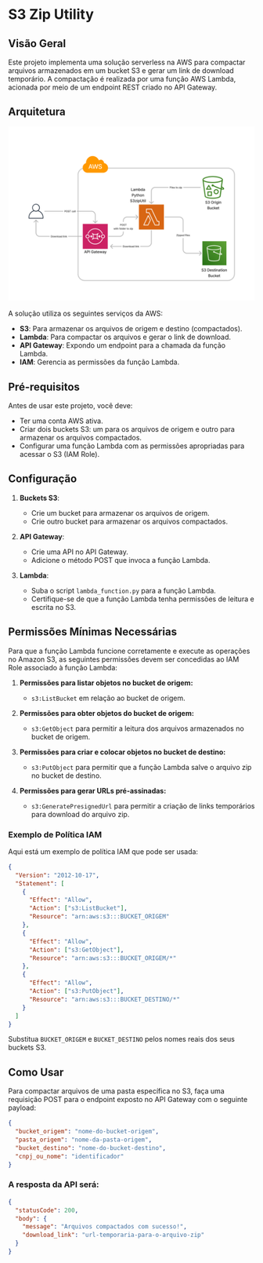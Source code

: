 # S3 Zip Utility

## Visão Geral

Este projeto implementa uma solução serverless na AWS para compactar arquivos armazenados em um bucket S3 e gerar um link de download temporário. A compactação é realizada por uma função AWS Lambda, acionada por meio de um endpoint REST criado no API Gateway.

## Arquitetura

![Arquitetura](architecture.png)

A solução utiliza os seguintes serviços da AWS:

- **S3**: Para armazenar os arquivos de origem e destino (compactados).
- **Lambda**: Para compactar os arquivos e gerar o link de download.
- **API Gateway**: Expondo um endpoint para a chamada da função Lambda.
- **IAM**: Gerencia as permissões da função Lambda.

## Pré-requisitos

Antes de usar este projeto, você deve:

- Ter uma conta AWS ativa.
- Criar dois buckets S3: um para os arquivos de origem e outro para armazenar os arquivos compactados.
- Configurar uma função Lambda com as permissões apropriadas para acessar o S3 (IAM Role).

## Configuração

1. **Buckets S3**:

   - Crie um bucket para armazenar os arquivos de origem.
   - Crie outro bucket para armazenar os arquivos compactados.

2. **API Gateway**:

   - Crie uma API no API Gateway.
   - Adicione o método POST que invoca a função Lambda.

3. **Lambda**:
   - Suba o script `lambda_function.py` para a função Lambda.
   - Certifique-se de que a função Lambda tenha permissões de leitura e escrita no S3.

## Permissões Mínimas Necessárias

Para que a função Lambda funcione corretamente e execute as operações no Amazon S3, as seguintes permissões devem ser concedidas ao IAM Role associado à função Lambda:

1. **Permissões para listar objetos no bucket de origem:**

   - `s3:ListBucket` em relação ao bucket de origem.

2. **Permissões para obter objetos do bucket de origem:**

   - `s3:GetObject` para permitir a leitura dos arquivos armazenados no bucket de origem.

3. **Permissões para criar e colocar objetos no bucket de destino:**

   - `s3:PutObject` para permitir que a função Lambda salve o arquivo zip no bucket de destino.

4. **Permissões para gerar URLs pré-assinadas:**
   - `s3:GeneratePresignedUrl` para permitir a criação de links temporários para download do arquivo zip.

### Exemplo de Política IAM

Aqui está um exemplo de política IAM que pode ser usada:

```json
{
  "Version": "2012-10-17",
  "Statement": [
    {
      "Effect": "Allow",
      "Action": ["s3:ListBucket"],
      "Resource": "arn:aws:s3:::BUCKET_ORIGEM"
    },
    {
      "Effect": "Allow",
      "Action": ["s3:GetObject"],
      "Resource": "arn:aws:s3:::BUCKET_ORIGEM/*"
    },
    {
      "Effect": "Allow",
      "Action": ["s3:PutObject"],
      "Resource": "arn:aws:s3:::BUCKET_DESTINO/*"
    }
  ]
}
```

Substitua `BUCKET_ORIGEM` e `BUCKET_DESTINO` pelos nomes reais dos seus buckets S3.

## Como Usar

Para compactar arquivos de uma pasta específica no S3, faça uma requisição POST para o endpoint exposto no API Gateway com o seguinte payload:

```json
{
  "bucket_origem": "nome-do-bucket-origem",
  "pasta_origem": "nome-da-pasta-origem",
  "bucket_destino": "nome-do-bucket-destino",
  "cnpj_ou_nome": "identificador"
}
```

### A resposta da API será:

```json
{
  "statusCode": 200,
  "body": {
    "message": "Arquivos compactados com sucesso!",
    "download_link": "url-temporaria-para-o-arquivo-zip"
  }
}
```
